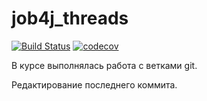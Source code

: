 # job4j_threads
[![Build Status](https://travis-ci.com/mikhail43435/job4j_threads.svg?branch=master)](https://app.travis-ci.com/github/mikhail43435/job4j_pooh)
[![codecov](https://codecov.io/gh/mikhail43435/job4j_threads/branch/master/graph/badge.svg)](https://codecov.io/gh/mikhail43435/job4j_threads)

В курсе выполнялась работа с ветками git.

Редактирование последнего коммита.